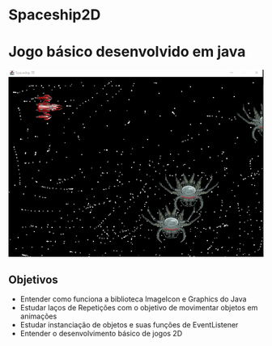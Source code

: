 # Spaceship2D
<h1>Jogo básico desenvolvido em java</h1>

<img src="printscreen/demonstrativo.png" alt="imagem demonstrativa jogo">


<h2>Objetivos</h2>
<ul>
  <li>Entender como funciona a biblioteca ImageIcon e Graphics do Java</li>
  <li>Estudar laços de Repetições com o objetivo de movimentar objetos em animações</li>
  <li>Estudar instanciação de objetos e suas funções de EventListener</li>
  <li>Entender o desenvolvimento básico de jogos 2D</li>
</ul>
